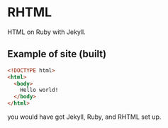 # RHTML
HTML on Ruby with Jekyll.

## Example of site (built)
```html
<!DOCTYPE html>
<html>
  <body>
    Hello world!
  </body>
</html>
```
you would have got Jekyll, Ruby, and RHTML set up.

